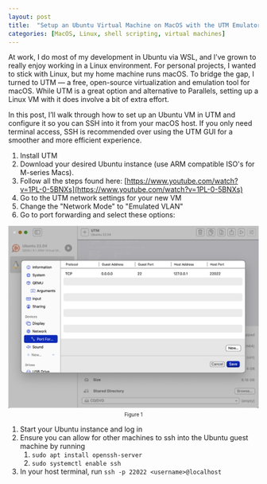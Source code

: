```yaml
---
layout: post
title:  "Setup an Ubuntu Virtual Machine on MacOS with the UTM Emulator"
categories: [MacOS, Linux, shell scripting, virtual machines]
---
```


At work, I do most of my development in Ubuntu via WSL, and I’ve grown to really enjoy working in a Linux environment. For personal projects, I wanted to stick with Linux, but my home machine runs macOS. To bridge the gap, I turned to UTM — a free, open-source virtualization and emulation tool for macOS. While UTM is a great option and alternative to Parallels, setting up a Linux VM with it does involve a bit of extra effort.

In this post, I’ll walk through how to set up an Ubuntu VM in UTM and configure it so you can SSH into it from your macOS host. If you only need terminal access, SSH is recommended over using the UTM GUI for a smoother and more efficient experience.

1. Install UTM
1. Download your desired Ubuntu instance (use ARM compatible ISO's for M-series Macs).
1. Follow all the steps found here: [https://www.youtube.com/watch?v=1PL-0-5BNXs](https://www.youtube.com/watch?v=1PL-0-5BNXs)
1. Go to the UTM network settings for your new VM
1. Change the "Network Mode" to "Emulated VLAN"
1. Go to port forwarding and select these options: 

<div style="display: flex;">
    <div style="flex: 100%; text-align: center;">
        <img src="/images/utm/port-forwarding.png" alt="Port forwarding">
        <span style="font-size: 10px">Figure 1</span>
    </div>
</div>

1. Start your Ubuntu instance and log in
1. Ensure you can allow for other machines to ssh into the Ubuntu guest machine by running 
    1. `sudo apt install openssh-server`
    1. `sudo systemctl enable ssh`
1. In your host terminal, run `ssh -p 22022 <username>@localhost`
